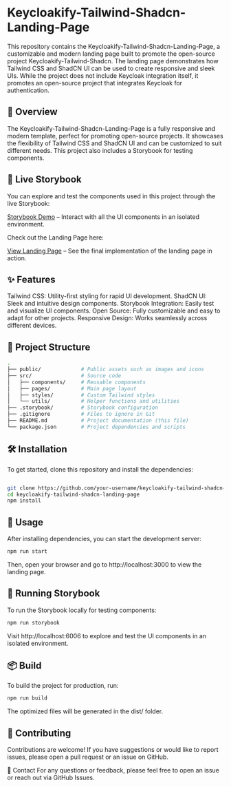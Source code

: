 # Keycloakify-Tailwind-Shadcn-Landing-Page

This repository contains the Keycloakify-Tailwind-Shadcn-Landing-Page, a customizable and modern landing page built to promote the open-source project Keycloakify-Tailwind-Shadcn. The landing page demonstrates how Tailwind CSS and ShadCN UI can be used to create responsive and sleek UIs. While the project does not include Keycloak integration itself, it promotes an open-source project that integrates Keycloak for authentication.

## 🚀 Overview

The Keycloakify-Tailwind-Shadcn-Landing-Page is a fully responsive and modern template, perfect for promoting open-source projects. It showcases the flexibility of Tailwind CSS and ShadCN UI and can be customized to suit different needs. This project also includes a Storybook for testing components.

## 🌟 Live Storybook

You can explore and test the components used in this project through the live Storybook:

[Storybook Demo](https://nima70.github.io/keycloakify-tailwind-shadcn-landing/storybook) – Interact with all the UI components in an isolated environment.

Check out the Landing Page here:

[View Landing Page](https://nima70.github.io/keycloakify-tailwind-shadcn-landing/site) – See the final implementation of the landing page in action.

## ✨ Features

Tailwind CSS: Utility-first styling for rapid UI development.
ShadCN UI: Sleek and intuitive design components.
Storybook Integration: Easily test and visualize UI components.
Open Source: Fully customizable and easy to adapt for other projects.
Responsive Design: Works seamlessly across different devices.

## 📂 Project Structure

```bash
.
├── public/             # Public assets such as images and icons
├── src/                # Source code
│   ├── components/     # Reusable components
│   ├── pages/          # Main page layout
│   ├── styles/         # Custom Tailwind styles
│   └── utils/          # Helper functions and utilities
├── .storybook/         # Storybook configuration
├── .gitignore          # Files to ignore in Git
├── README.md           # Project documentation (this file)
└── package.json        # Project dependencies and scripts
```

## 🛠️ Installation

To get started, clone this repository and install the dependencies:

```bash

git clone https://github.com/your-username/keycloakify-tailwind-shadcn-landing-page.git
cd keycloakify-tailwind-shadcn-landing-page
npm install
```

## 🔧 Usage

After installing dependencies, you can start the development server:

```bash
npm run start
```

Then, open your browser and go to http://localhost:3000 to view the landing page.

## 🧪 Running Storybook

To run the Storybook locally for testing components:

```bash
npm run storybook
```

Visit http://localhost:6006 to explore and test the UI components in an isolated environment.

## 📦 Build

To build the project for production, run:

```bash
npm run build
```

The optimized files will be generated in the dist/ folder.

## 🤝 Contributing

Contributions are welcome! If you have suggestions or would like to report issues, please open a pull request or an issue on GitHub.

💬 Contact
For any questions or feedback, please feel free to open an issue or reach out via GitHub Issues.
